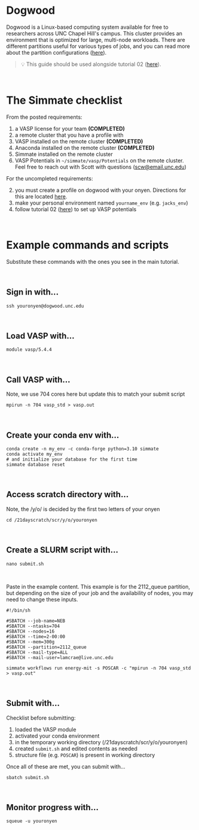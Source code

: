 # Dogwood

Dogwood is a Linux-based computing system available for free to researchers across UNC Chapel Hill's campus. This cluster provides an environment that is optimized for large, multi-node workloads. There are different partitions useful for various types of jobs, and you can read more about the partition configurations ([here](https://its.unc.edu/research-computing/techdocs/dogwood-partitions-and-user-limits/)).  

> :bulb: This guide should be used alongside tutorial 02 ([here](https://github.com/jacksund/simmate/blob/main/tutorials/02_%20Run_a_workflow.md#switching-to-a-remote-cluster)).
<br/>

# The Simmate checklist

From the posted requirements:

1. a VASP license for your team **(COMPLETED)**
2. a remote cluster that you have a profile with 
3. VASP installed on the remote cluster **(COMPLETED)**
4. Anaconda installed on the remote cluster **(COMPLETED)**
5. Simmate installed on the remote cluster
6. VASP Potentials in `~/simmate/vasp/Potentials` on the remote cluster. Feel free to reach out with Scott with questions (scw@email.unc.edu)

For the uncompleted requirements:

2. you must create a profile on dogwood with your onyen. Directions for this are located [here](https://its.unc.edu/research-computing/longleaf-cluster/).
5. make your personal environment named `yourname_env` (e.g. `jacks_env`)
6. follow tutorial 02 ([here](https://github.com/jacksund/simmate/blob/main/tutorials/02_%20Run_a_workflow.md#configuring-potentials-for-vasp-users)) to set up VASP potentials

<br/>

# Example commands and scripts

Substitute these commands with the ones you see in the main tutorial.

<br/>

## Sign in with...
``` shell
ssh youronyen@dogwood.unc.edu
```

<br/>

## Load VASP with...
``` shell
module vasp/5.4.4
```

<br/>

## Call VASP with... 
Note, we use 704 cores here but update this to match your submit script
``` shell
mpirun -n 704 vasp_std > vasp.out
```

<br/>

## Create your conda env with...
``` shell
conda create -n my_env -c conda-forge python=3.10 simmate
conda activate my_env
# and initialize your database for the first time
simmate database reset
```

<br/>

## Access scratch directory with...
Note, the /y/o/ is decided by the first two letters of your onyen
``` shell
cd /21dayscratch/scr/y/o/youronyen
```

<br/>

## Create a SLURM script with...
``` shell
nano submit.sh
```

<br/>

Paste in the example content. This example is for the 2112_queue partition, but depending on the size of your job and the availability of nodes, you may need to change these inputs.
``` shell
#!/bin/sh

#SBATCH --job-name=NEB
#SBATCH --ntasks=704
#SBATCH --nodes=16
#SBATCH --time=2-00:00
#SBATCH --mem=300g
#SBATCH --partition=2112_queue
#SBATCH --mail-type=ALL
#SBATCH --mail-user=lamcrae@live.unc.edu

simmate workflows run energy-mit -s POSCAR -c "mpirun -n 704 vasp_std > vasp.out"
```

<br/>

## Submit with...
Checklist before submitting:
1. loaded the VASP module
2. activated your conda environment
3. in the temporary working directory (/21dayscratch/scr/y/o/youronyen)
4. created `submit.sh` and edited contents as needed
5. structure file (e.g. `POSCAR`) is present in working directory

Once all of these are met, you can submit with...
``` shell
sbatch submit.sh
```

<br/>

## Monitor progress with... 
``` shell
squeue -u youronyen
```
